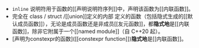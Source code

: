 - `inline` 说明符用于函数的[[声明说明符序列]]中，声明该函数为[[内联函数]]。
- 完全在 class / struct /[[union]]定义的内部 定义的函数（包括隐式生成的[[默认成员函数]]），无论是成员函数还是非成员[[友元函数]]，都**隐式地**是[[内联函数]]，除非它附属于一个[[named module]]（自 C++20 起）。
- [声明为constexpr的函数]([[constexpr function]])**隐式地**是[[内联函数]]。